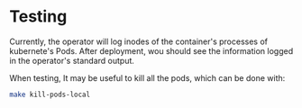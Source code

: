 # Testing

Currently, the operator will log inodes of the container's processes
of kubernete's Pods. After deployment, wou should see the information
logged in the operator's standard output.

When testing, It may be useful to kill all the pods, which can be
done with:
```bash
make kill-pods-local
```
